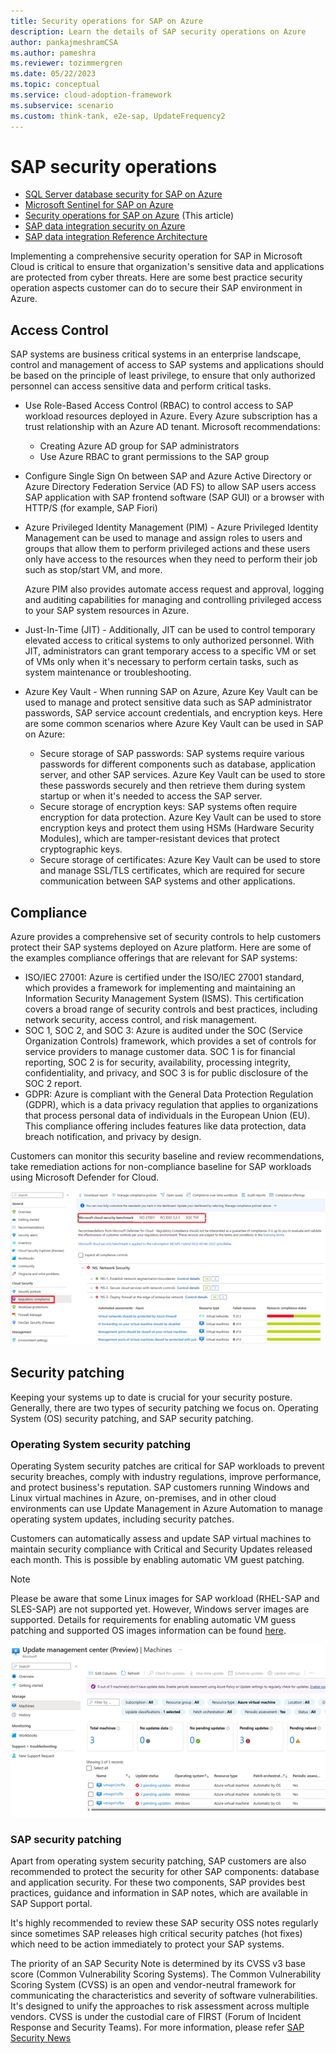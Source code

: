 ```yaml
---
title: Security operations for SAP on Azure
description: Learn the details of SAP security operations on Azure
author: pankajmeshramCSA
ms.author: pameshra
ms.reviewer: tozimmergren
ms.date: 05/22/2023
ms.topic: conceptual
ms.service: cloud-adoption-framework
ms.subservice: scenario
ms.custom: think-tank, e2e-sap, UpdateFrequency2
---
```


# SAP security operations

- [SQL Server database security for SAP on Azure](./sap-lza-database-security.md)
- [Microsoft Sentinel for SAP on Azure](./sap-lza-sentinel-for-sap.md)
- [Security operations for SAP on Azure](./sap-lza-security-operations.md) (This article)
- [SAP data integration security on Azure](./sap-lza-data-integration-security.md)
- [SAP data integration Reference Architecture](./sap-lza-data-reference-architecture.md)

Implementing a comprehensive security operation for SAP in Microsoft Cloud is critical to ensure that organization's sensitive data and applications are protected from cyber threats. Here are some best practice security operation aspects customer can do to secure their SAP environment in Azure.

## Access Control

SAP systems are business critical systems in an enterprise landscape, control and management of access to SAP systems and applications should be based on the principle of least privilege, to ensure that only authorized personnel can access sensitive data and perform critical tasks.

- Use Role-Based Access Control (RBAC) to control access to SAP workload resources deployed in Azure. Every Azure subscription has a trust relationship with an Azure AD tenant. Microsoft recommendations:
  - Creating Azure AD group for SAP administrators
  - Use Azure RBAC to grant permissions to the SAP group

- Configure Single Sign On between SAP and Azure Active Directory or Azure Directory Federation Service (AD FS) to allow SAP users access SAP application with SAP frontend software (SAP GUI) or a browser with HTTP/S (for example, SAP Fiori)

- Azure Privileged Identity Management (PIM) - Azure Privileged Identity Management can be used to manage and assign roles to users and groups that allow them to perform privileged actions and these users only have access to the resources when they need to perform their job such as stop/start VM, and more.

  Azure PIM also provides automate access request and approval, logging and auditing capabilities for managing and controlling privileged access to your SAP system resources in Azure.

- Just-In-Time (JIT) - Additionally, JIT can be used to control temporary elevated access to critical systems to only authorized personnel. With JIT, administrators can grant temporary access to a specific VM or set of VMs only when it's necessary to perform certain tasks, such as system maintenance or troubleshooting.

- Azure Key Vault - When running SAP on Azure, Azure Key Vault can be used to manage and protect sensitive data such as SAP administrator passwords, SAP service account credentials, and encryption keys. Here are some common scenarios where Azure Key Vault can be used in SAP on Azure:

  - Secure storage of SAP passwords: SAP systems require various passwords for different components such as database, application server, and other SAP services. Azure Key Vault can be used to store these passwords securely and then retrieve them during system startup or when it's needed to access the SAP server.
  - Secure storage of encryption keys: SAP systems often require encryption for data protection. Azure Key Vault can be used to store encryption keys and protect them using HSMs (Hardware Security Modules), which are tamper-resistant devices that protect cryptographic keys.
  - Secure storage of certificates: Azure Key Vault can be used to store and manage SSL/TLS certificates, which are required for secure communication between SAP systems and other applications.

## Compliance

Azure provides a comprehensive set of security controls to help customers protect their SAP systems deployed on Azure platform. Here are some of the examples compliance offerings that are relevant for SAP systems:

- ISO/IEC 27001: Azure is certified under the ISO/IEC 27001 standard, which provides a framework for implementing and maintaining an Information
    Security Management System (ISMS). This certification covers a broad range of security controls and best practices, including network security, access control, and risk management.
- SOC 1, SOC 2, and SOC 3: Azure is audited under the SOC (Service Organization Controls) framework, which provides a set of controls for service providers to manage customer data. SOC 1 is for financial reporting, SOC 2 is for security, availability, processing integrity, confidentiality, and privacy, and SOC 3 is for public disclosure of the SOC 2 report.
- GDPR: Azure is compliant with the General Data Protection Regulation (GDPR), which is a data privacy regulation that applies to organizations that process personal data of individuals in the European Union (EU). This compliance offering includes features like data protection, data breach notification, and privacy by design.

Customers can monitor this security baseline and review recommendations, take remediation actions for non-compliance baseline for SAP workloads using Microsoft Defender for Cloud. 

   ![Screenshot shows Defender configuration.](./media/sap-lza-defender.png)

## Security patching

Keeping your systems up to date is crucial for your security posture. Generally, there are two types of security patching we focus on. Operating System (OS) security patching, and SAP security patching.

### Operating System security patching

Operating System security patches are critical for SAP workloads to prevent security breaches, comply with industry regulations, improve performance, and protect business's reputation.
SAP customers running Windows and Linux virtual machines in Azure, on-premises, and in other cloud environments can use Update Management in Azure Automation to manage operating system updates, including security patches.

Customers can automatically assess and update SAP virtual machines to maintain security compliance with Critical and Security Updates released each month. This is possible by enabling automatic VM guest patching.

> [!NOTE]
>Please be aware that some Linux images for SAP workload (RHEL-SAP and SLES-SAP) are not supported yet. However, Windows server images are supported. Details for requirements for enabling automatic VM guess patching and supported OS images information can be found [here](/azure/virtual-machines/automatic-vm-guest-patching#supported-os-images).

![Screenshot shows Update Management.](./media/sap-lza-update-management.png)

### SAP security patching

Apart from operating system security patching, SAP customers are also recommended to protect the security for other SAP components: database and application security. For these two components, SAP provides best practices, guidance and information in SAP notes, which are available in SAP Support portal.

It's highly recommended to review these SAP security OSS notes regularly since sometimes SAP releases high critical security patches (hot fixes) which need to be action immediately to protect your SAP systems.

The priority of an SAP Security Note is determined by its CVSS v3 base score (Common Vulnerability Scoring Systems). The Common Vulnerability Scoring System (CVSS) is an open and vendor-neutral framework for communicating the characteristics and severity of software vulnerabilities. It's designed to unify the approaches to risk assessment across multiple vendors. CVSS is under the custodial care of FIRST (Forum of Incident Response and Security Teams).
For more information, please refer [SAP Security News](https://support.sap.com/en/my-support/knowledge-base/security-notes-news.html)
